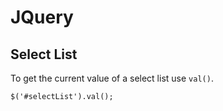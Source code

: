 # JQuery #

## Select List ##

To get the current value of a select list use `val()`.

	$('#selectList').val();